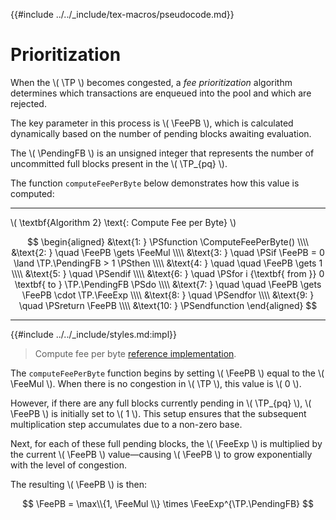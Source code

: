 {{#include ../../_include/tex-macros/pseudocode.md}}

$$
\newcommand \TP {\mathrm{TxPool}}
\newcommand \FeePB {\mathrm{feePerByte}}
\newcommand \FeeMul {\mathrm{feeThresholdMultiplier}}
\newcommand \FeeExp {\mathrm{expFeeFactor}}
\newcommand \PendingFB {\mathrm{pendingFullBlocks}}
\newcommand \ComputeFeePerByte {\mathrm{ComputeFeePerByte}}
$$

# Prioritization

When the \\( \TP \\) becomes congested, a _fee prioritization_ algorithm determines
which transactions are enqueued into the pool and which are rejected.

The key parameter in this process is \\( \FeePB \\), which is calculated dynamically
based on the number of pending blocks awaiting evaluation.

The \\( \PendingFB \\) is an unsigned integer that represents the number of uncommitted
full blocks present in the \\( \TP_{pq} \\).

The function `computeFeePerByte` below demonstrates how this value is computed:

---

\\( \textbf{Algorithm 2} \text{: Compute Fee per Byte} \\)

$$
\begin{aligned}
&\text{1: } \PSfunction \ComputeFeePerByte() \\\\
&\text{2: } \quad \FeePB \gets \FeeMul \\\\
&\text{3: } \quad \PSif \FeePB = 0 \land \TP.\PendingFB > 1 \PSthen \\\\
&\text{4: } \quad \quad \FeePB \gets 1 \\\\
&\text{5: } \quad \PSendif \\\\
&\text{6: } \quad \PSfor i {\textbf{ from }} 0 \textbf{ to } \TP.\PendingFB \PSdo \\\\
&\text{7: } \quad \quad \FeePB \gets \FeePB \cdot \TP.\FeeExp \\\\
&\text{8: } \quad \PSendfor \\\\
&\text{9: } \quad \PSreturn \FeePB \\\\
&\text{10: } \PSendfunction
\end{aligned}
$$

---

{{#include ../../_include/styles.md:impl}}
> Compute fee per byte [reference implementation](https://github.com/algorand/go-algorand/blob/b6e5bcadf0ad3861d4805c51cbf3f695c38a93b7/data/pools/transactionPool.go#L328).

The `computeFeePerByte` function begins by setting \\( \FeePB \\) equal to the \\( \FeeMul \\).
When there is no congestion in \\( \TP \\), this value is \\( 0 \\).

However, if there are any full blocks currently pending in \\( \TP_{pq} \\), \\( \FeePB \\)
is initially set to \\( 1 \\). This setup ensures that the subsequent multiplication
step accumulates due to a non-zero base.

Next, for each of these full pending blocks, the \\( \FeeExp \\) is multiplied by
the current \\( \FeePB \\) value—causing \\( \FeePB \\) to grow exponentially with
the level of congestion.

The resulting \\( \FeePB \\) is then:

$$
\FeePB = \max\\{1, \FeeMul \\} \times \FeeExp^{\TP.\PendingFB}
$$
